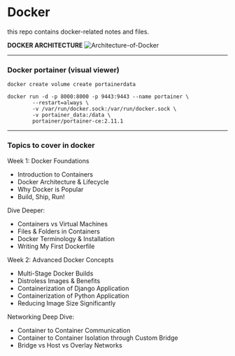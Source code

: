 # Docker
this repo contains docker-related notes and files.

**DOCKER ARCHITECTURE** 
![Architecture-of-Docker](https://github.com/akshay-kumarl/Docker/assets/110522215/6eefab69-2125-4e45-8927-d7f31324cb14)



---

### Docker portainer  (visual viewer)

```
docker create volume create portainerdata

docker run -d -p 8000:8000 -p 9443:9443 --name portainer \
        --restart=always \
        -v /var/run/docker.sock:/var/run/docker.sock \
        -v portainer_data:/data \
        portainer/portainer-ce:2.11.1

```

---

### Topics to cover in docker

Week 1: Docker Foundations

- Introduction to Containers
- Docker Architecture & Lifecycle
- Why Docker is Popular
- Build, Ship, Run!

Dive Deeper:

- Containers vs Virtual Machines
- Files & Folders in Containers
- Docker Terminology & Installation
- Writing My First Dockerfile

Week 2: Advanced Docker Concepts

- Multi-Stage Docker Builds
- Distroless Images & Benefits
- Containerization of Django Application
- Containerization of Python Application
- Reducing Image Size Significantly

Networking Deep Dive:

- Container to Container Communication
- Container to Container Isolation through Custom Bridge
- Bridge vs Host vs Overlay Networks
